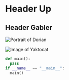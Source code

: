 # Header Up
## Header Gabler

![Portrait of Dorian](https://risibleq.github.com/markdown-effort/Dorian.jpeg)

![Image of Yaktocat](https://octodex.github.com/images/yaktocat.png)

```python
def main():
  pass
if __name__ == "__main__":
  main()
  
```

